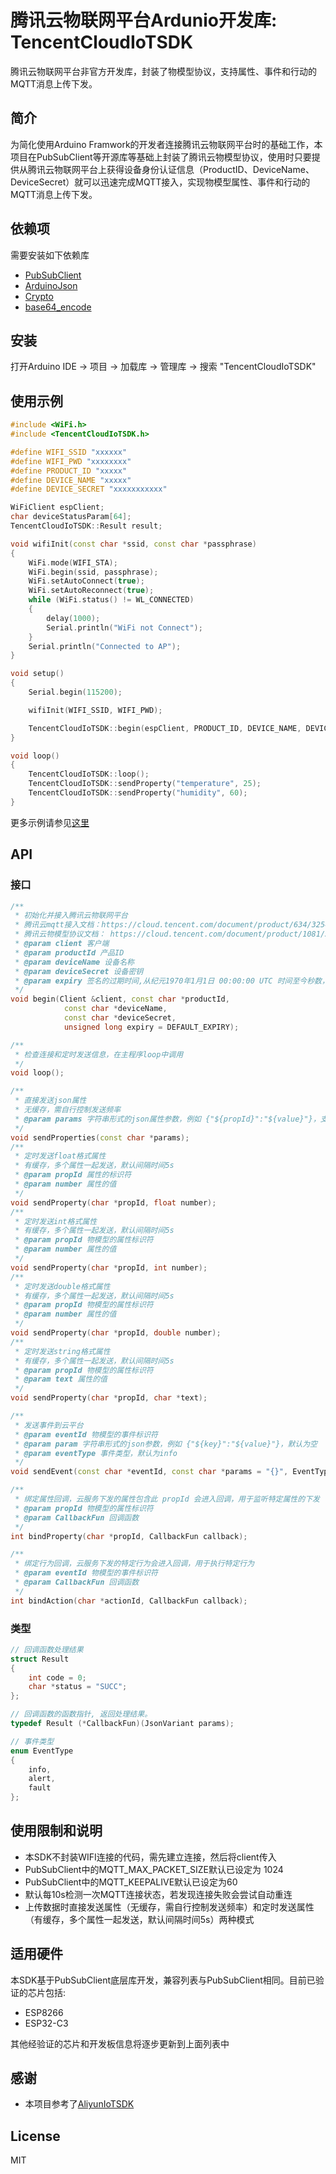 # 腾讯云物联网平台Ardunio开发库: TencentCloudIoTSDK 
腾讯云物联网平台非官方开发库，封装了物模型协议，支持属性、事件和行动的MQTT消息上传下发。

## 简介
为简化使用Arduino Framwork的开发者连接腾讯云物联网平台时的基础工作，本项目在PubSubClient等开源库等基础上封装了腾讯云物模型协议，使用时只要提供从腾讯云物联网平台上获得设备身份认证信息（ProductID、DeviceName、DeviceSecret）就可以迅速完成MQTT接入，实现物模型属性、事件和行动的MQTT消息上传下发。

## 依赖项
需要安装如下依赖库 
- [PubSubClient](https://github.com/knolleary/pubsubclient)
- [ArduinoJson](https://arduinojson.org/)
- [Crypto](https://rweather.github.io/arduinolibs/index.html)
- [base64_encode](https://github.com/dojyorin/arduino_base64)

## 安装
打开Arduino IDE -> 项目 -> 加载库 -> 管理库 -> 搜索 "TencentCloudIoTSDK"

## 使用示例

```c++
#include <WiFi.h>
#include <TencentCloudIoTSDK.h>

#define WIFI_SSID "xxxxxx"
#define WIFI_PWD "xxxxxxxx"
#define PRODUCT_ID "xxxxx"
#define DEVICE_NAME "xxxxx"
#define DEVICE_SECRET "xxxxxxxxxxx"

WiFiClient espClient;
char deviceStatusParam[64];
TencentCloudIoTSDK::Result result;

void wifiInit(const char *ssid, const char *passphrase)
{
    WiFi.mode(WIFI_STA);
    WiFi.begin(ssid, passphrase);
    WiFi.setAutoConnect(true);
    WiFi.setAutoReconnect(true);
    while (WiFi.status() != WL_CONNECTED)
    {
        delay(1000);
        Serial.println("WiFi not Connect");
    }
    Serial.println("Connected to AP");
}

void setup()
{
    Serial.begin(115200);

    wifiInit(WIFI_SSID, WIFI_PWD);

    TencentCloudIoTSDK::begin(espClient, PRODUCT_ID, DEVICE_NAME, DEVICE_SECRET);
}

void loop()
{
    TencentCloudIoTSDK::loop();
    TencentCloudIoTSDK::sendProperty("temperature", 25);
    TencentCloudIoTSDK::sendProperty("humidity", 60);
}
```
更多示例请参见[这里](https://github.com/leonlucc/arduino-tencent-cloud-iot-sdk/tree/main/examples)

## API
### 接口 
```c++
/**
 * 初始化并接入腾讯云物联网平台
 * 腾讯云mqtt接入文档：https://cloud.tencent.com/document/product/634/32546
 * 腾讯云物模型协议文档： https://cloud.tencent.com/document/product/1081/34916
 * @param client 客户端
 * @param productId 产品ID
 * @param deviceName 设备名称
 * @param deviceSecret 设备密钥
 * @param expiry 签名的过期时间,从纪元1970年1月1日 00:00:00 UTC 时间至今秒数，默认为2030-12-31 23:59:59
 */
void begin(Client &client, const char *productId,
            const char *deviceName,
            const char *deviceSecret,
            unsigned long expiry = DEFAULT_EXPIRY);

/**
 * 检查连接和定时发送信息，在主程序loop中调用
 */
void loop();

/**
 * 直接发送json属性
 * 无缓存，需自行控制发送频率
 * @param params 字符串形式的json属性参数，例如 {"${propId}":"${value}"}，支持多个属性，
 */
void sendProperties(const char *params);
/**
 * 定时发送float格式属性
 * 有缓存，多个属性一起发送，默认间隔时间5s
 * @param propId 属性的标识符
 * @param number 属性的值
 */
void sendProperty(char *propId, float number);
/**
 * 定时发送int格式属性
 * 有缓存，多个属性一起发送，默认间隔时间5s
 * @param propId 物模型的属性标识符
 * @param number 属性的值
 */
void sendProperty(char *propId, int number);
/**
 * 定时发送double格式属性
 * 有缓存，多个属性一起发送，默认间隔时间5s
 * @param propId 物模型的属性标识符
 * @param number 属性的值
 */
void sendProperty(char *propId, double number);
/**
 * 定时发送string格式属性
 * 有缓存，多个属性一起发送，默认间隔时间5s
 * @param propId 物模型的属性标识符
 * @param text 属性的值
 */
void sendProperty(char *propId, char *text);

/**
 * 发送事件到云平台
 * @param eventId 物模型的事件标识符
 * @param param 字符串形式的json参数，例如 {"${key}":"${value}"}，默认为空
 * @param eventType 事件类型，默认为info
 */
void sendEvent(const char *eventId, const char *params = "{}", EventType eventType = info);

/**
 * 绑定属性回调，云服务下发的属性包含此 propId 会进入回调，用于监听特定属性的下发
 * @param propId 物模型的属性标识符
 * @param CallbackFun 回调函数
 */
int bindProperty(char *propId, CallbackFun callback);

/**
 * 绑定行为回调，云服务下发的特定行为会进入回调，用于执行特定行为
 * @param eventId 物模型的事件标识符
 * @param CallbackFun 回调函数
 */
int bindAction(char *actionId, CallbackFun callback);
```
### 类型 
```c++
// 回调函数处理结果
struct Result
{
    int code = 0;
    char *status = "SUCC";
};

// 回调函数的函数指针, 返回处理结果。
typedef Result (*CallbackFun)(JsonVariant params);

// 事件类型
enum EventType
{
    info,
    alert,
    fault
};
```
## 使用限制和说明

- 本SDK不封装WIFI连接的代码，需先建立连接，然后将client传入
- PubSubClient中的MQTT_MAX_PACKET_SIZE默认已设定为 1024
- PubSubClient中的MQTT_KEEPALIVE默认已设定为60
- 默认每10s检测一次MQTT连接状态，若发现连接失败会尝试自动重连
- 上传数据时直接发送属性（无缓存，需自行控制发送频率）和定时发送属性（有缓存，多个属性一起发送，默认间隔时间5s）两种模式

## 适用硬件
本SDK基于PubSubClient底层库开发，兼容列表与PubSubClient相同。目前已验证的芯片包括:
- ESP8266
- ESP32-C3

其他经验证的芯片和开发板信息将逐步更新到上面列表中

## 感谢
- 本项目参考了[AliyunIoTSDK](https://github.com/aoao-eth/arduino-aliyun-iot-sdk)

## License
MIT
